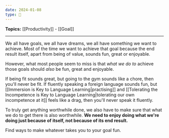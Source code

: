 ```yaml
---
date: 2024-01-08
type: 🧠
---
```


**Topics:** [[Productivity]] - [[Goal]]

---

We all have goals, we all have dreams, we all have something we want to achieve. Most of the time we want to achieve that goal because the end result itself, apart from being of value, sounds fun, great or enjoyable.

However, what most people seem to miss is that _what we do to_ achieve those goals should _also_ be fun, great and enjoyable. 

If being fit sounds great, but going to the gym sounds like a chore, then you'll never be fit. If fluently speaking a foreign language sounds fun, but [[Immersion is Key to Language Learning|practising]] and [[Tolerating the Incompetence is Key to Language Learning|tolerating our own incompetence at it]] feels like a drag, then you'll never speak it fluently.

To truly get anything worthwhile done, we also have to make sure that what we do to get there is also worthwhile. **We need to enjoy doing what we're doing just because of itself, not because of its end result.**

Find ways to make whatever takes you to your goal fun.
